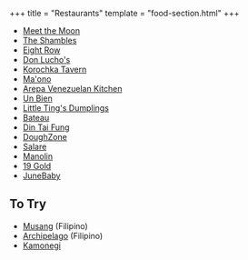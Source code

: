 +++
title = "Restaurants"
template = "food-section.html"
+++

- [Meet the Moon](https://meetthemooncafe.com/)
- [The Shambles](http://www.delimeatsbar.com/)
- [Eight Row](https://www.eightrow.com/)
- [Don Lucho's](http://donluchosinseattle.com/)
- [Korochka Tavern](https://www.korochkatavern.net/)
- [Ma'ono](https://www.maonoseattle.com/)
- [Arepa Venezuelan Kitchen](https://www.facebook.com/ArepaVen/)
- [Un Bien](https://www.unbienseattle.com/)
- [Little Ting's Dumplings](https://www.yelp.com/biz/little-tings-dumplings-seattle)
- [Bateau](https://www.restaurantbateau.com/)
- [Din Tai Fung](https://www.dintaifungusa.com/us/locations/seattle-university-village.html)
- [DoughZone](https://www.doughzonedumplinghouse.com/)
- [Salare](https://www.salarerestaurant.com/)
- [Manolin](http://www.manolinseattle.com/)
- [19 Gold](https://www.19goldseattle.com/)
- [JuneBaby](https://www.junebabyseattle.com/)

## To Try
- [Musang](https://www.musangseattle.com/) (Filipino)
- [Archipelago](https://www.archipelagoseattle.com/) (Filipino)
- [Kamonegi](https://www.kamonegiseattle.com/)